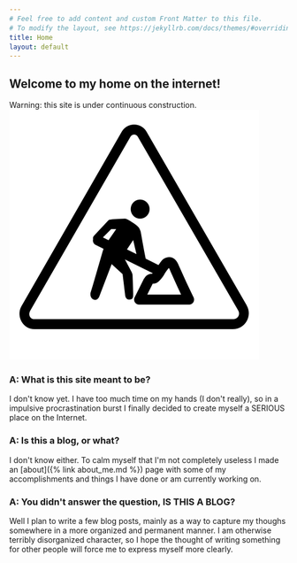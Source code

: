 ```yaml
---
# Feel free to add content and custom Front Matter to this file.
# To modify the layout, see https://jekyllrb.com/docs/themes/#overriding-theme-defaults
title: Home
layout: default
---
```



## Welcome to my home on the internet!

Warning: this site is under continuous construction.
![under construction](/assets/under-construction.png)

### A: What is this site meant to be? 
I don't know yet. I have too much time on my hands (I don't really), so in a impulsive procrastination burst I finally decided to create myself a SERIOUS place on the Internet. 

### A: Is this a blog, or what?
I don't know either. To calm myself that I'm not completely useless I made an [about]({% link about_me.md %}) page with some of my accomplishments and things I have done or am currently working on. 

### A: You didn't answer the question, IS THIS A BLOG?
Well I plan to write a few blog posts, mainly as a way to capture my thoughs somewhere in a more organized and permanent manner. I am otherwise terribly disorganized character, so I hope the thought of writing something for other people will force me to express myself more clearly. 





